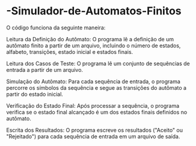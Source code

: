 # -Simulador-de-Automatos-Finitos
O código funciona da seguinte maneira:

Leitura da Definição do Autômato: O programa lê a definição de um autômato finito a partir de um arquivo, incluindo o número de estados, alfabeto, transições, estado inicial e estados finais.

Leitura dos Casos de Teste: O programa lê um conjunto de sequências de entrada a partir de um arquivo.

Simulação do Autômato: Para cada sequência de entrada, o programa percorre os símbolos da sequência e segue as transições do autômato a partir do estado inicial.

Verificação do Estado Final: Após processar a sequência, o programa verifica se o estado final alcançado é um dos estados finais definidos no autômato.

Escrita dos Resultados: O programa escreve os resultados ("Aceito" ou "Rejeitado") para cada sequência de entrada em um arquivo de saída.
